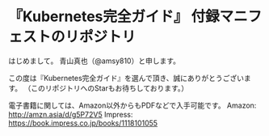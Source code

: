 # 『Kubernetes完全ガイド』 付録マニフェストのリポジトリ

はじめまして。
青山真也（@amsy810）と申します。

この度は『Kubernetes完全ガイド』を選んで頂き、誠にありがとうございます。
（このリポジトリへのStarもお待ちしております。）

電子書籍に関しては、Amazon以外からもPDFなどで入手可能です。
Amazon: http://amzn.asia/d/g5P72V5
Impress: https://book.impress.co.jp/books/1118101055

